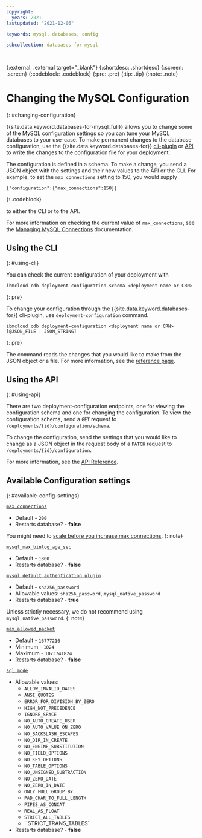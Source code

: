 ```yaml
---
copyright:
  years: 2021
lastupdated: "2021-12-06"

keywords: mysql, databases, config

subcollection: databases-for-mysql

---
```


{:external: .external target="_blank"}
{:shortdesc: .shortdesc}
{:screen: .screen}
{:codeblock: .codeblock}
{:pre: .pre}
{:tip: .tip}
{:note: .note}

# Changing the MySQL Configuration
{: #changing-configuration}

{{site.data.keyword.databases-for-mysql_full}} allows you to change some of the MySQL configuration settings so you can tune your MySQL databases to your use-case. To make permanent changes to the database configuration, use the {{site.data.keyword.databases-for}} [cli-plugin](/docs/databases-cli-plugin?topic=databases-cli-plugin-cdb-reference#deployment-configuration) or [API](https://{DomainName}/apidocs/cloud-databases-api#change-your-database-configuration) to write the changes to the configuration file for your deployment.

The configuration is defined in a schema. To make a change, you send a JSON object with the settings and their new values to the API or the CLI.  For example, to set the `max_connections` setting to 150, you would supply 

```shell
{"configuration":{"max_connections":150}}
```
{: .codeblock}

to either the CLI or to the API. 

For more information on checking the current value of `max_connections`, see the [Managing MySQL Connections](/docs/databases-for-mysql?topic=databases-for-mysql-managing-mysql-connections) documentation. 

## Using the CLI
{: #using-cli}

You can check the current configuration of your deployment with 
```shell
ibmcloud cdb deployment-configuration-schema <deployment name or CRN>
```
{: pre}

To change your configuration through the {{site.data.keyword.databases-for}} cli-plugin, use `deployment-configuration` command. 
```shell
ibmcloud cdb deployment-configuration <deployment name or CRN> [@JSON_FILE | JSON_STRING]
```
{: pre}

The command reads the changes that you would like to make from the JSON object or a file. For more information, see the [reference page](/docs/databases-cli-plugin?topic=databases-cli-plugin-cdb-reference#deployment-configuration).

## Using the API
{: #using-api}

There are two deployment-configuration endpoints, one for viewing the configuration schema and one for changing the configuration. To view the configuration schema, send a `GET` request to `/deployments/{id}/configuration/schema`.

To change the configuration, send the settings that you would like to change as a JSON object in the request body of a `PATCH` request to `/deployments/{id}/configuration`.

For more information, see the [API Reference](https://cloud.ibm.com/apidocs/cloud-databases-api#change-your-database-configuration). 


## Available Configuration settings
{: #available-config-settings}

[`max_connections`](https://www.postgresql.org/docs/current/runtime-config-connection.html#GUC-MAX-CONNECTIONS)

- Default - `200`
- Restarts database? - **false**
  
 You might need to [scale before you increase max connections](/docs/databases-for-mysql?topic=databases-for-mysql-high-availability#connection-limits-ha). {: note}

[`mysql_max_binlog_age_sec`](https://dev.mysql.com/doc/refman/5.7/en/replication-options-binary-log.html)

- Default - `1800`
- Restarts database? - **false**

[`mysql_default_authentication_plugin`](https://dev.mysql.com/doc/refman/5.7/en/server-system-variables.html)

- Default - `sha256_password`
- Allowable values: `sha256_password`, `mysql_native_password`
- Restarts database? - **true**

Unless strictly necessary, we do not recommend using `mysql_native_password`. {: note}

[`max_allowed_packet`](https://dev.mysql.com/doc/refman/5.7/en/packet-too-large.html)

- Default - `16777216`
- Minimum - `1024`
- Maximum - `1073741824`
- Restarts database? - **false**

[`sql_mode`](https://dev.mysql.com/doc/refman/5.7/en/sql-mode.html)

- Allowable values: 
   - `ALLOW_INVALID_DATES`
   - `ANSI_QUOTES`
   - `ERROR_FOR_DIVISION_BY_ZERO`
   - `HIGH_NOT_PRECEDENCE`
   - `IGNORE_SPACE`
   - `NO_AUTO_CREATE_USER`
   - `NO_AUTO_VALUE_ON_ZERO`
   - `NO_BACKSLASH_ESCAPES`
   - `NO_DIR_IN_CREATE`
   - `NO_ENGINE_SUBSTITUTION`
   - `NO_FIELD_OPTIONS`
   - `NO_KEY_OPTIONS`
   - `NO_TABLE_OPTIONS`
   - `NO_UNSIGNED_SUBTRACTION`
   - `NO_ZERO_DATE`
   - `NO_ZERO_IN_DATE`
   - `ONLY_FULL_GROUP_BY`
   - `PAD_CHAR_TO_FULL_LENGTH`
   - `PIPES_AS_CONCAT`
   - `REAL_AS_FLOAT`
   - `STRICT_ALL_TABLES`
   - ``STRICT_TRANS_TABLES`
- Restarts database? - **false**
